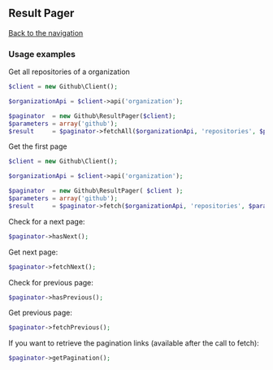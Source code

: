 ## Result Pager
[Back to the navigation](index.md)

### Usage examples

Get all repositories of a organization

```php
$client = new Github\Client();

$organizationApi = $client->api('organization');

$paginator  = new Github\ResultPager($client);
$parameters = array('github');
$result     = $paginator->fetchAll($organizationApi, 'repositories', $parameters);
```

Get the first page
```php
$client = new Github\Client();

$organizationApi = $client->api('organization');

$paginator  = new Github\ResultPager( $client );
$parameters = array('github');
$result     = $paginator->fetch($organizationApi, 'repositories', $parameters);
```

Check for a next page:
```php
$paginator->hasNext();
```

Get next page:
```php
$paginator->fetchNext();
```

Check for previous page:
```php
$paginator->hasPrevious();
```

Get previous page:
```php
$paginator->fetchPrevious();
```

If you want to retrieve the pagination links (available after the call to fetch):
```php
$paginator->getPagination();
```
